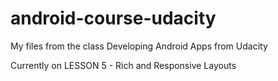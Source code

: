 # android-course-udacity
My files from the class Developing Android Apps from Udacity

Currently on LESSON 5 - Rich and Responsive Layouts

